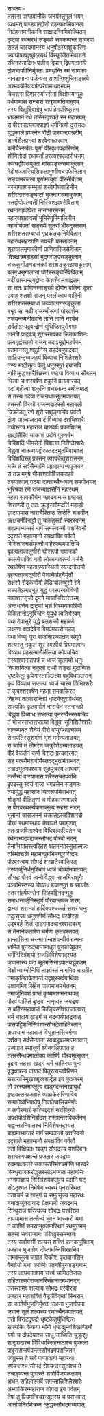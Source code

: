 सञ्जयः-   
ततस्स पाण्डवानीके जनयंस्तुमुलं भयम्  
व्यधमत् पाण्डवान्द्रोणो दहन्कक्षमिवानलः  
निर्दहन्तमनीकानि साक्षादग्निमिवोत्थितम्  
दृष्ट्वा रुक्मरथं सङ्ख्ये समकम्पन्त सृञ्जयाः  
सततं चास्यमानस्य धनुषोऽस्याशुकारिणः  
ज्याघोषश्शुश्रुवेऽत्यर्थं विस्फूर्जितमिवाशनेः  
रथिनस्सादिनः पत्तीन् द्विपान् द्विपगतानपि  
द्रोणचापविनिर्मुक्ताः प्रमथ्नन्ति स्म सायकाः  
नानद्यमानः पर्जन्यस् साशनि्श्शुचिसङ्क्षये  
अश्मवर्षमिवावर्षत्परेषामाधद्भयम्  
विचरत्स दिशस्सर्वास्सेनां विक्षोभयन्मुहुः  
वर्धयामास सन्त्रासं शत्रूणामतिमानुषम्  
तस्य विद्युदिवाभ्रेषु चापं हेमपरिष्कृतम्  
भ्राजमानं रथे तस्मिन्दृश्यते स्म महाभयम्  
स वीरस्सत्यवाक्प्राज्ञो धर्मनित्यो दुरासदः  
युद्धकाले प्रयत्नेन रौद्रीं प्रास्यन्दयन्नदीम्  
अमर्षशैलप्रभवां शरवेगमहारवाम्  
बलौघैस्सर्वतः पूर्णां वीरवृक्षापहारिणीम्  
शोणितोदां रथावर्तां हस्त्यश्वकृतरोधसम्  
कवचद्वीपसंयुक्तां मांसपङ्कसमाकुलाम्  
मेदोमज्जास्थिसिकतामुष्णीषचयफेनिलाम्  
सङ्ग्रामरजसा पूर्णामत्युग्रां वीरसेविताम्  
नरनागाश्वसम्भूतां शरवेगौघवाहिनीम्  
शरीरदारुसङ्घाटां भुजनागसमाकुलाम्  
मत्तद्वीपोपलवतीं निस्त्रिंशझषसेविताम्  
रथनागह्रदोपेतां नानाभारणनम्  
महारथशतावर्तां भूमिरेणूर्मिमालिनीम्  
महावीर्यवतां सङ्ख्ये सुतरां भीरुदुस्तराम्  
शरीरशतसम्बाधां गृध्रकङ्कनिषेविताम्  
महारथसहस्राणि नयन्तीं यमसादनम्  
शूरव्यालमृगाकीर्णां प्राणिवारिजसेविताम्  
छिन्नक्षत्रमहाहंसां मुद्गरोडुपसङ्कुलाम्  
चक्रकूर्माङ्गदानक्रां शरशङ्कुरझषाकुलाम्  
बलगृध्रसृगालानां घोरैस्सङ्घैर्निषेविताम्  
नदीं प्रास्यन्दयद्द्रोणः केशशेवलशाद्वलम्  
सा ततः प्राणिनस्सङ्ख्ये द्रोणेन बलिना कृता  
उवाह शतशो राजन् परलोकाय वाहिनी  
शरीरशतसम्बाधा क्रव्यादगणसङ्कुला  
बभूव सा नदी राजन्भीरूणां घोरदर्शना  
तर्जयन्तमनीकानि तानि तानि नरर्षभ  
सर्वतोऽभ्यद्रवन्द्रोणं युधिष्ठिरपुरोगमाः  
तानपि प्राद्रवञ् शूरास्तावका जितकाशिनः  
प्रत्यगृह्णंस्ततो राजन् तदाऽभूद्रोमहर्षणम्  
यतमानस्तु शकुनिस् सहदेवमुपाद्रवत्  
सादियन्तृध्वजहयं विव्याध निशितैश्शरैः  
तस्य माद्रीसुतः केतुं धनुस्सूतं हयानपि  
नातिक्रुद्धश्शरैश्छित्त्वा षष्ट्या विव्याध सौबलम्  
भित्त्वा च शरवर्षेण शकुनिं प्रत्यवारयत्  
गदां गृहीत्वा शकुनिः प्रचस्कन्द रथोत्तमात्  
स तस्य गदया राजन्रथात्सूतमपातयत्  
ततस्तौ विरथौ राजन्गदाहस्तौ महाबलौ  
चिक्रीडतू रणे शूरौ सशृङ्गाविव पर्वतौ  
द्रोणः पाञ्चालदायादं विव्याध दशभिश्शरैः  
तयोस्तत्र महाराज बाणवर्षैः प्रकाशितम्  
खद्योतैरिव चाकाशं प्रदोषे पुरुषर्षभ  
विविंशतिं भीमसेनो विंशत्या निशितैश्शरैः  
विद्ध्वा नाकम्पयद्वीरस्तदद्भुतमिवाभवत्  
विविंशतिस्तु प्रहसन् व्यश्वकेतुशरासनम्  
चक्रे तं सर्वसैन्यानि प्रहृष्टान्यभ्यपूजयन्  
स तन्न ममृषे भीमश्शत्रोर्विजयमाहवे  
तस्याश्वान् गदया दान्तान्सैन्धवान् समपोथयत्  
भूरिश्रवा रणे राजन्याज्ञसेनिं महारथम्  
महता सायकौघेन च्छादयामास हृष्टवत्  
शिखण्डी तु ततः क्रुद्धस्सौमदत्तिं महाहवे  
छादयामास नाराचैस्तिष्ठ तिष्ठेति चाब्रवीत्  
ऋक्षचर्मपिनद्धौ तु चक्रतुस्तौ स्वरस्वनम्  
बाह्यमाभ्यन्तरं मार्गं सम्प्लवन्तौ यशस्विनौ  
ददृशाते महात्मानौ सपक्षाविव पर्वतौ  
पिशिताशनसंयुक्तौ वाहैरुल्बणपातिभिः  
बृहत्पताकातूणीरौ घोररूपौ भयानकौ  
कालमेघाविव गतौ लोकानाबर्त्स्य गर्जनैः  
रथघोषेण महताऽप्यास्थितौ स्यन्दनोत्तमौ  
बृहत्पताकातूणीरौ पैशाचैर्वाहनैर्युतौ  
राक्षसौ रौद्रकर्माणौ हेडिम्बालम्बुसौ रणे  
चक्रातेऽत्यद्भुतं युद्धं परस्परवधैषिणौ  
मायाशतसृजौ दृप्तौ मायाभिरितरेतरम्  
अन्तर्धानेन द्रष्टॄणां भृशं विस्मयकारिणौ  
चेकितानोऽनुविन्देन युयुधे त्वतिभैरवम्  
यथा देवासुरे युद्धे बलशक्रौ महारणे  
लक्ष्मणः क्षत्रदेवेन विमर्दमकरोन्महत्  
यथा विष्णुः पुरा राजन्हिरण्याक्षेण संयुगे  
शल्यस्तु नकुलं शूरं स्वस्रीयं प्रियमात्मनः  
विव्याध प्रहसन्बाणैर्लीलया कोपयन्निव  
तस्याश्वानातपत्रं च ध्वजं सूतमथो धनुः  
निपातयित्वा नकुलो दध्मौ शङ्खं मुदान्वितः  
धृष्टकेतुः कृपेणास्ताञ्छित्त्वा बहुविधाञ्छरान्  
कृपं विव्याध सप्तत्या ध्वजं चास्य त्रिभिश्शरैः  
तं कृपश्शरवर्षेण महता समवाकिरत्  
निहत्य ताञ्शरान्क्षिप्रं धृष्टकेतुरपोथयत्  
सात्यकिः कृतवर्माणं नाराचेन स्तनान्तरे  
विद्ध्वा विव्याध सप्तत्या पुनरन्यैस्स्मयन्निव  
तं भोजस्सप्तसप्तत्या विद्ध्वा सुनिशितैश्शरैः  
नाकम्पयत शैनेयं वीरो वायुर्यथाऽचलम्  
सेनापतिस्सुशर्माणं भृशं मर्मण्यताडयत्  
स चापि तं तोमरेण जत्रुदेशेऽभ्यताडयत्  
वीरं वैकर्तनं कर्णं विराटः प्रत्यवारयत्  
सह मत्स्यैर्महावीर्यैस्तदद्भुतमिवाभवत्  
तत्राद्भुतमपश्याम सूतपुत्रस्य लाघवम्  
तत्सैन्यं वारयामास शरैस्सन्नतपर्वभिः  
द्रुपदस्तु स्वयं राजा भगदत्तेन सङ्गतः  
तयोर्युद्धं महाराज चित्ररूपमिवाभवत्  
श्रोतॄणां वीक्षितॄणां च मोहकारणमाहवे  
स पौरवरथस्येषामाप्लुत्य सहसा नदन्  
भूतानां त्रासजननं चक्रातेऽस्त्रविशारदौ  
पौरवं रथमास्थाय केशपक्षे परामृशत्  
ततः प्रजविताश्वेन विधिवत्कल्पितेन च  
रथेनाभ्यद्रवद्राजन्सौभद्रं पौरवो नदन्  
तेनाभियातस्त्वरितश् शतमन्योस्सुतात्मजः  
तस्मिंश्चक्रे महामन्युमभिमन्युररिन्दमः  
पौरवस्त्वथ सौभद्रं शरव्रातैरवाकिरत्  
तस्यार्जुनिर्धनुश्चित्रं ध्वजं चोर्व्यामपातयत्  
सौभद्रः पौरवं त्वन्यैर्विद्ध्वा सप्तभिराशुगैः  
पञ्चभिस्तस्य विव्याध हयान्सूतं च सायकैः  
ततस्संहर्षयन्सेनां सिंहवद्विनदन्मुहुः  
समाधत्तार्जुनिस्तूर्णं पौरवान्तकरं शरम्  
द्वाभ्यां शराभ्यां हार्दिक्यश्चकर्त सशरं धनुः  
तदुत्सृज्य धनुश्शीर्णं सौभद्रः परवीरहा  
उद्बबर्ह शितं खड्गमादधानश्शरावरम्  
स तेनानेकतारेण चर्मणा कृतहस्तवत्  
भ्रान्तासिना चरन्मार्गान्दर्शयन्वीर्यमात्मनः  
भ्रामितं पुनरुद्भ्रान्तमाधूतं पुनरुच्छ्रितम्  
चर्मनिस्त्रिंशयो राजन्निर्विशेषमदृश्यत  
जघानास्य पदा सूतमसिनाऽपातयद्ध्वजम्  
विक्षोभ्याम्भोनिधिं तार्क्ष्यस्तं नागमिव चाग्रहीत्  
तमाकुलितकेशान्तं ददृशुस्सर्वपार्थिवाः  
उक्षाणमिव सिंहेन पात्यमानमचेतनम्  
तमार्जुनिवशं प्राप्तं कृष्यमाणमनाथवत्  
पौरवं पातितं दृष्ट्वा नामृष्यत जयद्रथः  
स बर्हिणमहावाजं किङ्किणीशतजालवत्  
चर्म चादाय खड्गं च नदन्पर्यपतद्रथात्  
प्रासपट्टिशनिस्त्रिंशान्सौभद्रेणाहितेरतान्  
अपश्याम महाराज विधूतानसिचर्मणा  
दर्शयन् सर्वसैन्यानां स्वबाहुबलमात्मनवान्  
उत्पपात रथात्तूर्णं श्येनवन्निपपात ह  
ततस्सैन्धवमालोक्य कार्ष्णिः पौरवमुत्सृजन्  
दुद्राव सहसा खड्गं चर्म चातिरथः पुनः  
वृद्धक्षत्रस्य दायादं पितुरत्यन्तवैरिणम्  
ससाराभिमुखश्शूरश्शार्दूल इव कुञ्जरम्  
तौ परस्परमाप्लुत्य खड्गदन्तनखायुधौ  
हृष्टवत्सम्प्रजह्राते व्याघ्रकेसरिणाविव  
सम्पातेष्वभिपातेषु निपातेष्वसिचर्मणोः  
न तयोरन्तरं कश्चिद्ददर्श नरसिंहयोः  
अवक्षेपोऽसिनिर्ह्रादश् शस्त्रान्तरविवर्जनम्  
बाह्वन्तरनिपातश्च निर्विशेषमदृश्यत  
बाह्यमाभ्यन्तरं मार्गं सम्पतन्तौ यशस्विनौ  
ददृशाते महात्मानौ सपक्षाविव पर्वतौ  
ततो विक्षिपतः खड्गं सौभद्रस्य यशस्विनः  
शरावरणपक्षान्ते प्रजहार जयद्रथः  
रुक्मपक्षान्तरे सक्तस्तस्मिंश्चर्माणि भास्वरे  
सिन्धुराजकरोद्धूतस्सोऽभज्यत महानसिः  
भग्नमाज्ञाय निस्त्रिंशमवप्लुत्य पदानि षट्  
सोऽदृश्यत निमेषेण स्वरथं पुनरास्थितः  
ततश्चर्म च खड्गं च समुत्सृज्य महारथः  
ननादार्जुनदायादः प्रेक्षमाणो जयद्रथम्  
सिन्धुराजं परित्यज्य सौभद्रः परवीरहा  
तापयामास तत्सैन्यं भुवनं भास्करो यथा  
तं कार्ष्णिं समरान्मुक्तमास्थितं रथमुत्तमम्  
सहसा सर्वराजानः परिवव्रुस्समन्ततः  
तस्य सर्वायसीं शल्यस् शक्तिं कनकभूषिताम्  
प्रजहार भुजाग्रेण दीप्तामग्निशिखामिव  
तामवप्लुत्य जग्राह विकोशं कृतवानसिम्  
वैनतेयो यथा कार्ष्णिः पतन्तीमुरगाङ्गनाम्  
तस्य लाघवमाज्ञाय सत्त्वं चामिततेजसः  
सहितास्सर्वराजानस्सिंहनादमथानदन्  
ततस्तामेव शल्याय सौभद्रः परवीरहा  
प्रजहार महाशक्तिं वैडूर्यविकृतां स्थिराम्  
सा कार्ष्णिभुजनिर्मुक्ता सहसा भुजगोपमा  
जघान सूतं शल्यस्य रथाच्चैनमपातयत्  
ततो विराटद्रुपदौ धृष्टकेतुर्युधिष्ठिरः  
सात्यकिः केकया भीमो धृष्टद्युम्नशिखण्डिनौ  
यमौ च द्रौपदेयाश्च साधु साध्विति चुक्रुशुः  
सादुवादाश्च विविधास्सिंहनादाश्च पुष्कलाः  
प्रादुरासन्हर्षयन्तस्सौभद्रमपराजितम्  
पर्वव्रुस्स ते सर्वे पाण्डवानां महारथाः  
हर्षयन्तश्च सौभद्रं रोषयन्तस्सुतांश्च ते  
तन्नामृष्यन्त पुत्रास्ते शत्रोर्विजयलक्षणम्  
अथैनं सहितास्सर्वे समन्तान्निशितैश्शरैः  
अभ्याकिरन्महाराज तोयदा इव पर्वतम्  
तेषां तु प्रियमन्विच्छन्सूतस्य च पराभवात्  
आर्तायनिरमित्रघ्नः क्रुद्धस्सौभद्रमभ्ययात्   
